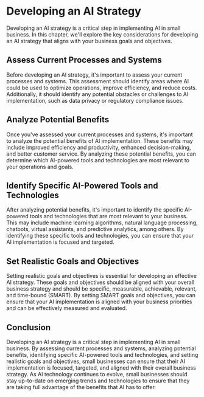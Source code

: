 Developing an AI Strategy
=======================================================================

Developing an AI strategy is a critical step in implementing AI in small business. In this chapter, we'll explore the key considerations for developing an AI strategy that aligns with your business goals and objectives.

Assess Current Processes and Systems
------------------------------------

Before developing an AI strategy, it's important to assess your current processes and systems. This assessment should identify areas where AI could be used to optimize operations, improve efficiency, and reduce costs. Additionally, it should identify any potential obstacles or challenges to AI implementation, such as data privacy or regulatory compliance issues.

Analyze Potential Benefits
--------------------------

Once you've assessed your current processes and systems, it's important to analyze the potential benefits of AI implementation. These benefits may include improved efficiency and productivity, enhanced decision-making, and better customer service. By analyzing these potential benefits, you can determine which AI-powered tools and technologies are most relevant to your operations and goals.

Identify Specific AI-Powered Tools and Technologies
---------------------------------------------------

After analyzing potential benefits, it's important to identify the specific AI-powered tools and technologies that are most relevant to your business. This may include machine learning algorithms, natural language processing, chatbots, virtual assistants, and predictive analytics, among others. By identifying these specific tools and technologies, you can ensure that your AI implementation is focused and targeted.

Set Realistic Goals and Objectives
----------------------------------

Setting realistic goals and objectives is essential for developing an effective AI strategy. These goals and objectives should be aligned with your overall business strategy and should be specific, measurable, achievable, relevant, and time-bound (SMART). By setting SMART goals and objectives, you can ensure that your AI implementation is aligned with your business priorities and can be effectively measured and evaluated.

Conclusion
----------

Developing an AI strategy is a critical step in implementing AI in small business. By assessing current processes and systems, analyzing potential benefits, identifying specific AI-powered tools and technologies, and setting realistic goals and objectives, small businesses can ensure that their AI implementation is focused, targeted, and aligned with their overall business strategy. As AI technology continues to evolve, small businesses should stay up-to-date on emerging trends and technologies to ensure that they are taking full advantage of the benefits that AI has to offer.
